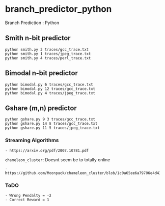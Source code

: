 # branch_predictor_python
Branch Prediction : Python 


## Smith n-bit predictor

```
python smith.py 3 traces/gcc_trace.txt
python smith.py 1 traces/jpeg_trace.txt
python smith.py 4 traces/perl_trace.txt
```

## Bimodal n-bit predictor

```
python bimodal.py 6 traces/gcc_trace.txt
python bimodal.py 12 traces/gcc_trace.txt
python bimodal.py 4 traces/jpeg_trace.txt
```

## Gshare (m,n) predictor

```
python gshare.py 9 3 traces/gcc_trace.txt
python gshare.py 14 8 traces/gcc_trace.txt
python gshare.py 11 5 traces/jpeg_trace.txt
```

### Streaming Algorithms
    - https://arxiv.org/pdf/2007.10781.pdf

`chameleon_cluster`: Doesnt seem be to totally online     

    - https://github.com/Moonpuck/chameleon_cluster/blob/1c0a65ee6a79706e4d415dd7ca78da5d3c29906d/chameleon.py#L80

### ToDO    
    - Wrong Pendalty = -2
    - Correct Reward = 1